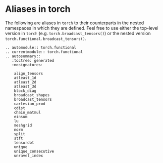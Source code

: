 # Aliases in torch

The following are aliases in ``torch`` to their counterparts in the nested namespaces
in which they are defined. Feel free to use either the top-level version in ``torch``
(e.g. ``torch.broadcast_tensors()``) or the nested version ``torch.functional.broadcast_tensors()``.

```{eval-rst}
.. automodule:: torch.functional
.. currentmodule:: torch.functional
.. autosummary::
   :toctree: generated
   :nosignatures:

    align_tensors
    atleast_1d
    atleast_2d
    atleast_3d
    block_diag
    broadcast_shapes
    broadcast_tensors
    cartesian_prod
    cdist
    chain_matmul
    einsum
    lu
    meshgrid
    norm
    split
    stft
    tensordot
    unique
    unique_consecutive
    unravel_index
```
